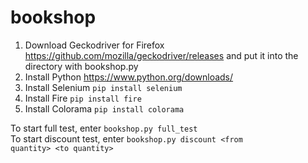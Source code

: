 # bookshop

1. Download Geckodriver for Firefox https://github.com/mozilla/geckodriver/releases and put it into the directory with bookshop.py
2. Install Python https://www.python.org/downloads/
3. Install Selenium <code>pip install selenium</code>
4. Install Fire <code>pip install fire</code>
5. Install Colorama <code>pip install colorama</code>

To start full test, enter <code>bookshop.py full_test</code> <br/>
To start discount test, enter <code>bookshop.py discount \<from quantity\> \<to quantity\></code>

